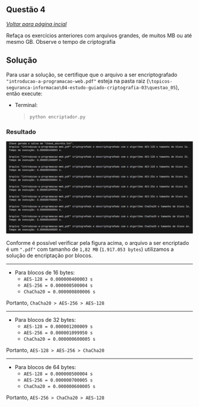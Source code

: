 ## Questão 4

[_Voltar para página incial_](/README.md)

Refaça os exercícios anteriores com arquivos grandes, de muitos MB ou até mesmo GB. Observe o tempo de criptografia

## Solução

Para usar a solução, se certifique que o arquivo a ser encriptografado `"introducao-a-programacao-web.pdf"` esteja na pasta raiz (`\topicos-seguranca-informacao\04-estudo-guiado-criptografia-03\questao_05`), então execute:

- Terminal:

  > `python encriptador.py`

### Resultado

![](resultado.png)

Conforme é possível verificar pela figura acima, o arquivo a ser encriptado é um `".pdf"` com tamanho de `1,82 MB` (`1.917.053 bytes`) utilizamos a solução de encriptação por blocos.

---

- Para blocos de 16 bytes:
  - `AES-128 = 0.000000400003 s`
  - `AES-256 = 0.000000500004 s`
  - `ChaCha20 = 0.000000800006 s`

Portanto, `ChaCha20 > AES-256 > AES-128`

---

- Para blocos de 32 bytes:
  - `AES-128 = 0.000001200009 s`
  - `AES-256 = 0.000001099950 s`
  - `ChaCha20 = 0.000000600005 s`

Portanto, `AES-128 > AES-256 > ChaCha20 `

---

- Para blocos de 64 bytes:
  - `AES-128 = 0.000000500004 s`
  - `AES-256 = 0.000000700005 s`
  - `ChaCha20 = 0.000000600005 s`

Portanto, `AES-256 > ChaCha20 > AES-128`
